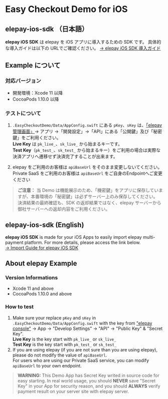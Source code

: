 # Easy Checkout Demo for iOS

## elepay-ios-sdk （日本語）

**elepay iOS SDK** は elepay を iOS アプリに導入するための SDK です。
具体的な導入ガイドは以下の URLでご確認ください。
[→ elepay iOS SDK 導入ガイド](https://developer.elepay.io/docs/ios-sdk)

## Example について  

### 対応バージョン  

* 開発環境：Xcode 11 以降  
* CocoaPods 1.10.0 以降  

### テストについて

1. `.EasyCheckoutDemo/Data/AppConfig.swift` にある `pKey`、`sKey` は、[「elepay 管理画面」](https://dashboard.elepay.io)→ アプリ →「開発設定」→「API」にある「公開鍵」及び「秘密鍵」をご利用ください。  
  **Live Key** は `pk_live_`、`sk_live_` から始まるキーです。  
  **Test Key**（`pk_test_`、`sk_test_` から始まるキー）をご利用の場合は実際な決済アプリへ遷移せず決済完了することが出来ます。  

2. elepay をご利用のお客様は `apiBaseUrl` をそのまま変更しないてください。  
   Private SaaS をご利用のお客様は `apiBaseUrl` をご自身のEndpointへご変更ください

 > **ご注意：** 当 Demo は機能展示のため、「機密鍵」をアプリに保存していますが、本番環境の「秘密鍵」は必ずサーバー上のみ保存してください。  
 > 決済結果の最終確認も、SDK の返却結果ではなく、elepay サーバーから御社サーバーへの返却内容をご利用ください。

## elepay-ios-sdk (English)

**elepay iOS SDK** is made for your iOS Apps to easily import elepay multi-payment platform. For more details, please access the link below.  
[→ Import Guide for elepay iOS SDK](https://developer.elepay.io/docs/ios-sdk)

## About elepay Example

### Version Informations

* Xcode 11 and above
* CocoaPods 1.10.0 and above

### How to test

1. Make sure your replace `pKey` and `sKey` in `.EasyCheckoutDemo/Data/AppConfig.swift` with the key from ["elepay console"](https://dashboard.elepay.io) -> App -> "Develop Settings" -> "API" -> "Public Key" & "Secret Key".  
  **Live Key** is the key start with `pk_live_` or `sk_live_`  
  **Test Key** is the key start with `pk_test_` or `sk_test_`
2. If you are using elepay (if you are not sure than you are using elepay), please do not modify the value of `apiBaseUrl`.  
   For users who are using our Private SaaS service, you can modify `apiBaseUrl` to your own endpoint.

> **WARNING:** This Demo App has Secret Key writed in source code for easy starting. In real world usage, you should **NEVER** save "Secret Key" in your App for security reason, and you should **ALWAYS** verify payment result on your server site with elepay server.
